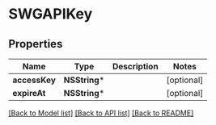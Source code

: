 # SWGAPIKey

## Properties
Name | Type | Description | Notes
------------ | ------------- | ------------- | -------------
**accessKey** | **NSString*** |  | [optional] 
**expireAt** | **NSString*** |  | [optional] 

[[Back to Model list]](../README.md#documentation-for-models) [[Back to API list]](../README.md#documentation-for-api-endpoints) [[Back to README]](../README.md)


